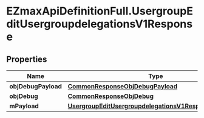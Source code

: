 # EZmaxApiDefinitionFull.UsergroupEditUsergroupdelegationsV1Response

## Properties

Name | Type | Description | Notes
------------ | ------------- | ------------- | -------------
**objDebugPayload** | [**CommonResponseObjDebugPayload**](CommonResponseObjDebugPayload.md) |  | 
**objDebug** | [**CommonResponseObjDebug**](CommonResponseObjDebug.md) |  | [optional] 
**mPayload** | [**UsergroupEditUsergroupdelegationsV1ResponseMPayload**](UsergroupEditUsergroupdelegationsV1ResponseMPayload.md) |  | 


